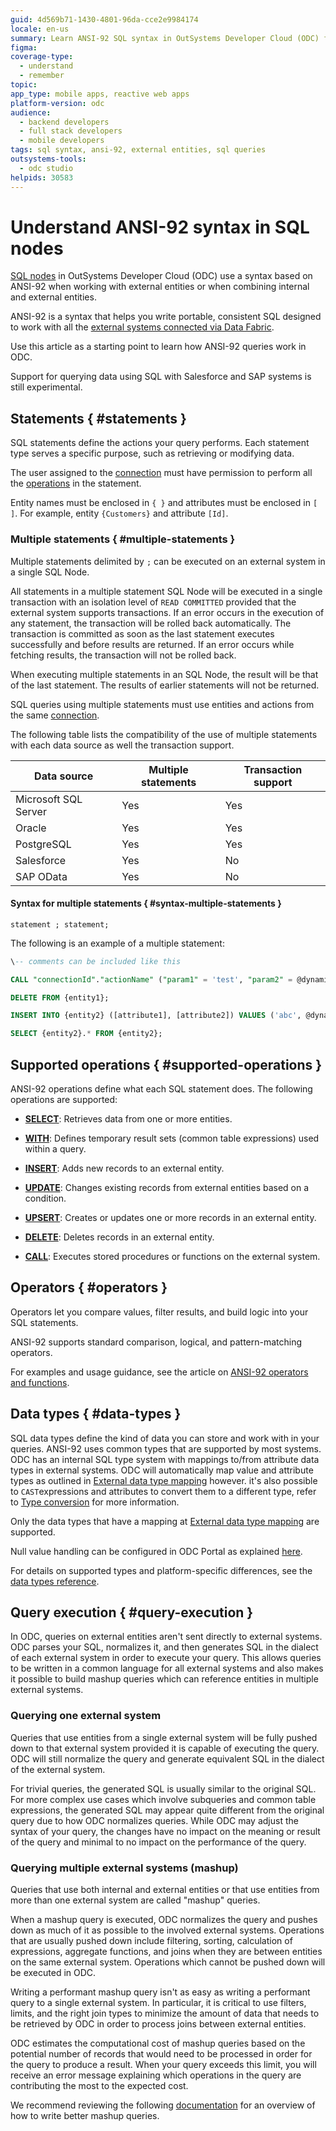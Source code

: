```yaml
---
guid: 4d569b71-1430-4801-96da-cce2e9984174
locale: en-us
summary: Learn ANSI-92 SQL syntax in OutSystems Developer Cloud (ODC) for querying external entities with supported operations.
figma:
coverage-type:
  - understand
  - remember
topic:
app_type: mobile apps, reactive web apps
platform-version: odc
audience:
  - backend developers
  - full stack developers
  - mobile developers
tags: sql syntax, ansi-92, external entities, sql queries
outsystems-tools:
  - odc studio
helpids: 30583
---
```


# Understand ANSI-92 syntax in SQL nodes

[SQL nodes](use-sql.md) in OutSystems Developer Cloud (ODC) use a syntax based on ANSI-92 when working with external entities or when combining internal and external entities.

ANSI-92 is a syntax that helps you write portable, consistent SQL designed to work with all the [external systems connected via Data Fabric](../../../../integration-with-systems/external-databases/intro.md). 

Use this article as a starting point to learn how ANSI-92 queries work in ODC.

<div class="warning" markdown="1">

Support for querying data using SQL with Salesforce and SAP systems is still experimental.

</div>

## Statements { #statements }

SQL statements define the actions your query performs. Each statement type serves a specific purpose, such as retrieving or modifying data.

<div class="info" markdown="1">

The user assigned to the [connection](../../../../integration-with-systems/external-databases/create-connection-external-data.md) must have permission to perform all the [operations](#supported-operations) in the statement.

</div>

Entity names must be enclosed in `{ }` and attributes must be enclosed in `[ ]`. For example, entity `{Customers}` and attribute `[Id]`.

### Multiple statements { #multiple-statements }

Multiple statements delimited by `;` can be executed on an external system in a single SQL Node.

All statements in a multiple statement SQL Node will be executed in a single transaction with an isolation level of `READ COMMITTED` provided that the external system supports transactions. If an error occurs in the execution of any statement, the transaction will be rolled back automatically. The transaction is committed as soon as the last statement executes successfully and before results are returned. If an error occurs while fetching results, the transaction will not be rolled back.

When executing multiple statements in an SQL Node, the result will be that of the last statement. The results of earlier statements will not be returned.

<div class="info" markdown="1">

SQL queries using multiple statements must use entities and actions from the same [connection](../../../../integration-with-systems/external-databases/create-connection-external-data.md).

</div>

The following table lists the compatibility of the use of multiple statements with each data source as well the transaction support.

| Data source | Multiple statements | Transaction support |
| ----- | ----- | ----- |
| Microsoft SQL Server | Yes | Yes |
| Oracle | Yes | Yes |
| PostgreSQL | Yes | Yes |
| Salesforce | Yes | No |
| SAP OData | Yes | No |

#### Syntax for multiple statements { #syntax-multiple-statements }

`statement ; statement;`

The following is an example of a multiple statement:

```sql
\-- comments can be included like this

CALL "connectionId"."actionName" ("param1" = 'test', "param2" = @dynamic1);

DELETE FROM {entity1};

INSERT INTO {entity2} ([attribute1], [attribute2]) VALUES ('abc', @dynamic2);

SELECT {entity2}.* FROM {entity2};

```

## Supported operations { #supported-operations }

ANSI-92 operations define what each SQL statement does. The following operations are supported:

* [**SELECT**](ansi-92-select.md): Retrieves data from one or more entities.

* [**WITH**](ansi-92-select.md): Defines temporary result sets (common table expressions) used within a query.

* [**INSERT**](ansi-92-insert.md): Adds new records to an external entity.

* [**UPDATE**](ansi-92-update.md): Changes existing records from external entities based on a condition.

* [**UPSERT**](ansi-92-insert.md): Creates or updates one or more records in an external entity.

* [**DELETE**](ansi-92-delete.md): Deletes records in an external entity.

* [**CALL**](call.md): Executes stored procedures or functions on the external system.


## Operators { #operators }

Operators let you compare values, filter results, and build logic into your SQL statements. 

ANSI-92 supports standard comparison, logical, and pattern-matching operators.

For examples and usage guidance, see the article on [ANSI-92 operators and functions](ansi-92-operators.md).

## Data types { #data-types }

SQL data types define the kind of data you can store and work with in your queries. ANSI-92 uses common types that are supported by most systems.
ODC has an internal SQL type system with mappings to/from attribute data types in external systems. 
ODC will automatically map value and attribute types as outlined in [External data type mapping](../../../../integration-with-systems/external-databases/external-data-type.md) however. it's also possible to `CAST`expressions and attributes to convert them to a different type, refer to [Type conversion](ansi-92-operators.md#type-conversion) for more information. 

<div class="info" markdown="1">

Only the data types that have a mapping at [External data type mapping](../../../../integration-with-systems/external-databases/external-data-type.md) are supported. 

</div>


Null value handling can be configured in ODC Portal as explained [here](../../../../integration-with-systems/external-databases/handle-null-values.md).

For details on supported types and platform-specific differences, see the [data types reference](ansi-92-data-types.md).

## Query execution { #query-execution }

In ODC, queries on external entities aren't sent directly to external systems. ODC parses your SQL, normalizes it, and then generates SQL in the dialect of each external system in order to execute your query. This allows queries to be written in a common language for all external systems and also makes it possible to build mashup queries which can reference entities in multiple external systems.

### Querying one external system

Queries that use entities from a single external system will be fully pushed down to that external system provided it is capable of executing the query. ODC will still normalize the query and generate equivalent SQL in the dialect of the external system.

For trivial queries, the generated SQL is usually similar to the original SQL. For more complex use cases which involve subqueries and common table expressions, the generated SQL may appear quite different from the original query due to how ODC normalizes queries. While ODC may adjust the syntax
of your query, the changes have no impact on the meaning or result of the query and minimal to no impact on the performance of the query.

### Querying multiple external systems (mashup)

Queries that use both internal and external entities or that use entities from more than one external system are called "mashup" queries.

When a mashup query is executed, ODC normalizes the query and pushes down as much of it as possible to the involved external systems. Operations that are usually pushed down include filtering, sorting, calculation of expressions, aggregate functions, and joins when they are between entities on the same external system. Operations which cannot be pushed down will be executed in ODC.

Writing a performant mashup query isn't as easy as writing a performant query to a single external system. In particular, it is critical to use filters, limits, and the right join types to minimize the amount of data that needs to be retrieved by ODC in order to process joins between external
entities.

ODC estimates the computational cost of mashup queries based on the potential number of records that would need to be processed in order for the query to produce a result. When your query exceeds this limit, you will receive an error message explaining which operations in the query are contributing
the most to the expected cost.

We recommend reviewing the following [documentation](../queries.md) for an overview of how to write better mashup queries.
